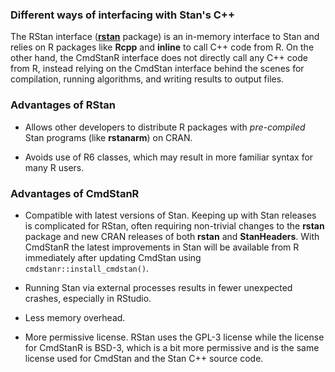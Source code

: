 ### Different ways of interfacing with Stan's C++

The RStan interface ([**rstan**](https://mc-stan.org/rstan/) package) is an
in-memory interface to Stan and relies on R packages like **Rcpp** and
**inline** to call C++ code from R. On the other hand, the CmdStanR interface
does not directly call any C++ code from R, instead relying on the CmdStan
interface behind the scenes for compilation, running algorithms, and writing
results to output files.

### Advantages of RStan

* Allows other developers to distribute R packages with
_pre-compiled_ Stan programs (like **rstanarm**) on CRAN.

* Avoids use of R6 classes, which may result in more familiar syntax for many R users. 

### Advantages of CmdStanR

* Compatible with latest versions of Stan. Keeping up with Stan releases is
complicated for RStan, often requiring non-trivial changes to the **rstan**
package and new CRAN releases of both **rstan** and **StanHeaders**. With
CmdStanR the latest improvements in Stan will be available from R immediately
after updating CmdStan using `cmdstanr::install_cmdstan()`.

* Running Stan via external processes results in fewer unexpected crashes,
especially in RStudio.

* Less memory overhead.

* More permissive license. RStan uses the GPL-3 license while the license for
CmdStanR is BSD-3, which is a bit more permissive and is the same license used
for CmdStan and the Stan C++ source code.
